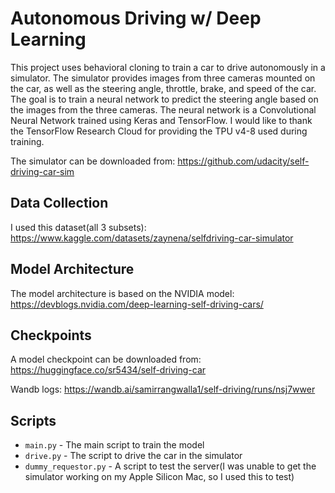 # Autonomous Driving w/ Deep Learning
This project uses behavioral cloning to train a car to drive autonomously in a simulator. The simulator provides images from three cameras mounted on the car, as well as the steering angle, throttle, brake, and speed of the car. The goal is to train a neural network to predict the steering angle based on the images from the three cameras. The neural network is a Convolutional Neural Network trained using Keras and TensorFlow. I would like to thank the TensorFlow Research Cloud for providing the TPU v4-8 used during training.

The simulator can be downloaded from: https://github.com/udacity/self-driving-car-sim

## Data Collection
I used this dataset(all 3 subsets): https://www.kaggle.com/datasets/zaynena/selfdriving-car-simulator

## Model Architecture
The model architecture is based on the NVIDIA model: https://devblogs.nvidia.com/deep-learning-self-driving-cars/

## Checkpoints
A model checkpoint can be downloaded from: https://huggingface.co/sr5434/self-driving-car

Wandb logs: https://wandb.ai/samirrangwalla1/self-driving/runs/nsj7wwer

## Scripts
 - ```main.py``` - The main script to train the model
 - ```drive.py``` - The script to drive the car in the simulator
 - ```dummy_requestor.py``` - A script to test the server(I was unable to get the simulator working on my Apple Silicon Mac, so I used this to test)
